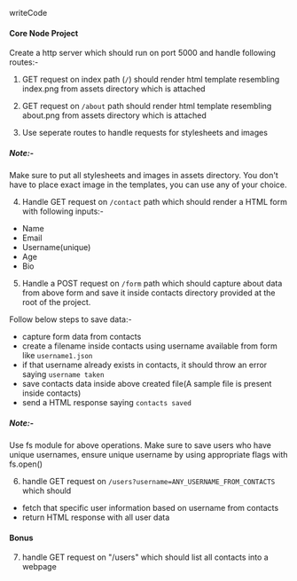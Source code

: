 writeCode

#### Core Node Project

Create a http server which should run on port 5000 and handle following routes:-

1. GET request on index path (`/`) should render html template resembling index.png from assets directory which is attached

2. GET request on `/about` path should render html template resembling about.png from assets directory which is attached

3. Use seperate routes to handle requests for stylesheets and images

##### Note:-

Make sure to put all stylesheets and images in assets directory. You don't have to place exact image in the templates, you can use any of your choice.

4. Handle GET request on `/contact` path which should render a HTML form with following inputs:-

- Name
- Email
- Username(unique)
- Age
- Bio

5. Handle a POST request on `/form` path which should capture about data from above form and save it inside contacts directory provided at the root of the project.

Follow below steps to save data:-

- capture form data from contacts
- create a filename inside contacts using username available from form like `username1.json`
- if that username already exists in contacts, it should throw an error saying `username taken`
- save contacts data inside above created file(A sample file is present inside contacts)
- send a HTML response saying `contacts saved`

##### Note:-

Use fs module for above operations. Make sure to save users who have unique usernames, ensure unique username by using appropriate flags with fs.open()

6. handle GET request on `/users?username=ANY_USERNAME_FROM_CONTACTS` which should
            
- fetch that specific user information based on username from contacts
- return HTML response with all user data

#### Bonus

7. handle GET request on "/users" which should list all contacts into a webpage
